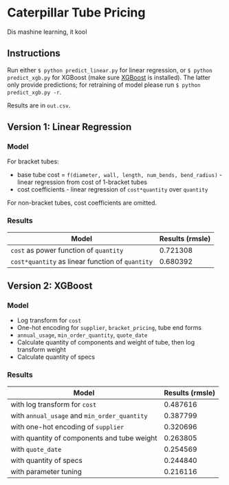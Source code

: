 # Caterpillar Tube Pricing

Dis mashine learning, it kool

## Instructions

Run either `$ python predict_linear.py` for linear regression, or `$ python predict_xgb.py` for XGBoost (make sure [XGBoost](https://xgboost.readthedocs.io/en/latest/build.html) is installed). The latter only provide predictions; for retraining of model please run `$ python predict_xgb.py -r`.

Results are in `out.csv`.

## Version 1: Linear Regression

### Model

For bracket tubes:

* base tube cost = `f(diameter, wall, length, num_bends, bend_radius)` - linear regression from cost of 1-bracket tubes
* cost coefficients - linear regression of `cost*quantity` over `quantity`

For non-bracket tubes, cost coefficients are omitted.

### Results

| Model | Results (rmsle)
| --- | ---
| `cost` as power function of `quantity` | 0.721308
| `cost*quantity` as linear function of `quantity` | 0.680392

## Version 2: XGBoost

### Model

* Log transform for `cost`
* One-hot encoding for `supplier`, `bracket_pricing`, tube end forms
* `annual_usage`, `min_order_quantity`, `quote_date`
* Calculate quantity of components and weight of tube, then log transform weight
* Calculate quantity of specs

### Results

| Model | Results (rmsle)
| --- | ---
| with log transform for `cost` | 0.487616
| with `annual_usage` and `min_order_quantity` | 0.387799
| with one-hot encoding of `supplier` | 0.320696
| with quantity of components and tube weight | 0.263805
| with `quote_date` | 0.254569
| with quantity of specs | 0.244840
| with parameter tuning | 0.216116